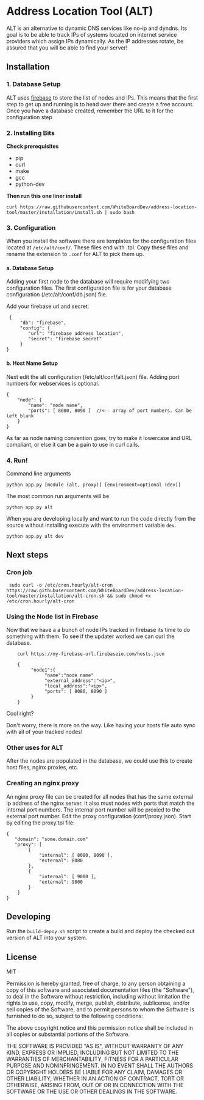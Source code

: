 
# Address Location Tool (ALT)

ALT is an alternative to dynamic DNS services like no-ip and dyndns. Its goal is to be able to track IPs of systems located on internet service providers which assign IPs dynamically. As the IP addresses rotate, be assured that you will be able to find your server!

## Installation

### 1. Database Setup

ALT uses [firebase](https://www.firebase.com) to store the list of nodes and IPs.
This means that the first step to get up and running is to head over there and create a free account.
Once you have a database created, remember the URL to it for the configuration step

### 2. Installing Bits


**Check prerequisites**

  * pip
  * curl
  * make
  * gcc
  * python-dev

**Then run this one liner install**

    curl https://raw.githubusercontent.com/WhiteBoardDev/address-location-tool/master/installation/install.sh | sudo bash

### 3. Configuration

When you install the software there are templates for the configuration files located at `/etc/alt/conf/`. These files
end with .tpl. Copy these files and rename the extension to `.conf` for ALT to pick them up.

#### a. Database Setup

Adding your first node to the database will require modifying two configuration files.
The first configuration file is for your database configuration (/etc/alt/conf/db.json) file.

Add your firebase url and secret:

     {
         "db": "firebase",
         "config": {
            "url": "firebase address location",
            "secret": "firebase secret"
         }
    }
#### b. Host Name Setup

Next edit the alt configuration (/etc/alt/conf/alt.json) file.
Adding port numbers for webservices is optional.

    {
        "node": {
            "name": "node name",
            "ports": [ 8080, 8090 ]  //<-- array of port numbers. Can be left blank
        }
    }

As far as node naming convention goes, try to make it lowercase and URL compliant, or else it can be
a pain to use in curl calls.

### 4. Run!


Command line arguments

    python app.py [module (alt, proxy)] [environment=optional (dev)]


The most common run arguments will be

    python app.py alt


When you are developing locally and want to run the code directly from the source without installing
execute with the environment variable `dev`.

    python app.py alt dev


## Next steps

### Cron job

     sudo curl -o /etc/cron.hourly/alt-cron https://raw.githubusercontent.com/WhiteBoardDev/address-location-tool/master/installation/alt-cron.sh && sudo chmod +x /etc/cron.hourly/alt-cron

### Using the Node list in Firebase

Now that we have a a bunch of node IPs tracked in firebase its time to do something with them.
To see if the updater worked we can curl the database.

        curl https://my-firebase-url.firebaseio.com/hosts.json

        {
             "node1":{
                  "name":"node name"
                  "external_address":"<ip>",
                  "local_address":"<ip>",
                  "ports": [ 8080, 8090 ]
             }
        }

Cool right?

Don't worry, there is more on the way. Like having your hosts file auto sync with all of your tracked nodes!


### Other uses for ALT

After the nodes are populated in the database, we could use this to create host files, nginx proxies, etc.

### Creating an nginx proxy

An nginx proxy file can be created for all nodes that has the same external ip address of the nginx server. It also must nodes with ports that match the internal port numbers. The internal port number will be proxied to the external port number. Edit the proxy configuration (conf/proxy.json). Start by editing the proxy.tpl file:

	{
	   "domain": "some.domain.com"
	   "proxy": [
	      	{
	        	"internal": [ 8080, 8090 ],
	        	"external": 8080
    	  	},
    	  	{
    	    	"internal": [ 9000 ],
    	    	"external": 9000
			}
		]
	}


## Developing

Run the `build-depoy.sh` script to create a build and deploy the checked out version of ALT into your system.

## License

MIT

Permission is hereby granted, free of charge, to any person obtaining a copy of this software and associated documentation files (the "Software"), to deal in the Software without restriction, including without limitation the rights to use, copy, modify, merge, publish, distribute, sublicense, and/or sell copies of the Software, and to permit persons to whom the Software is furnished to do so, subject to the following conditions:

The above copyright notice and this permission notice shall be included in all copies or substantial portions of the Software.

THE SOFTWARE IS PROVIDED "AS IS", WITHOUT WARRANTY OF ANY KIND, EXPRESS OR IMPLIED, INCLUDING BUT NOT LIMITED TO THE WARRANTIES OF MERCHANTABILITY, FITNESS FOR A PARTICULAR PURPOSE AND NONINFRINGEMENT. IN NO EVENT SHALL THE AUTHORS OR COPYRIGHT HOLDERS BE LIABLE FOR ANY CLAIM, DAMAGES OR OTHER LIABILITY, WHETHER IN AN ACTION OF CONTRACT, TORT OR OTHERWISE, ARISING FROM, OUT OF OR IN CONNECTION WITH THE SOFTWARE OR THE USE OR OTHER DEALINGS IN THE SOFTWARE.
